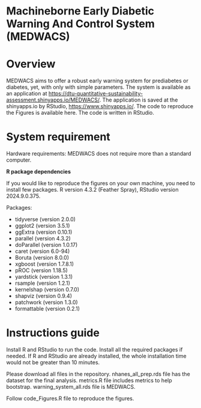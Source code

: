 # Machineborne Early Diabetic Warning And Control System (MEDWACS)


# **Overview**
MEDWACS aims to offer a robust early warning system for prediabetes or diabetes, yet, with only with simple parameters. The system is available as an application at https://dtu-quantitative-sustainability-assessment.shinyapps.io/MEDWACS/. The application is saved at the shinyapps.io by RStudio, https://www.shinyapps.io/. The code to reproduce the Figures is available here. The code is written in RStudio.

# **System requirement**
Hardware requirements:
MEDWACS does not require more than a standard computer.

**R package dependencies**

If you would like to reproduce the figures on your own machine, you need to install few packages.
R version 4.3.2 (Feather Spray), RStudio version 2024.9.0.375.

Packages:

-	tidyverse (version 2.0.0)
-	ggplot2 (version 3.5.1)
-	ggExtra (version 0.10.1)
-	parallel (version 4.3.2)
-	doParallel (version 1.0.17)
-	caret (version 6.0-94)
-	Boruta (version 8.0.0)
-	xgboost (version 1.7.8.1)
-	pROC (version 1.18.5)
-	yardstick (version 1.3.1)
-	rsample (version 1.2.1)
-	kernelshap (version 0.7.0)
-	shapviz (version 0.9.4)
-	patchwork (version 1.3.0) 
-	formattable (version 0.2.1)

# **Instructions guide**
Install R and RStudio to run the code.
Install all the required packages if needed. If R and RStudio are already installed, the whole installation time would not be greater than 10 minutes.

Please download all files in the repository.
nhanes_all_prep.rds file has the dataset for the final analysis.
metrics.R file includes metrics to help bootstrap.
warning_system_all.rds file is MEDWACS.

Follow code_Figures.R file to reproduce the figures.
